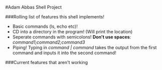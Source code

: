 #Adam Abbas Shell Project

###Rolling list of features this shell implements!

* Basic commands (ls, echo etc)!
* CD into a directory in the program! (Will print the location)
* Seperate commands with semicolons! **Don't use spaces**: *command1;command2;command3*
* Piping! Typing in *command*  *|* *command* takes the output from the first command and inputs it into the second command!


###Current features that aren't working
